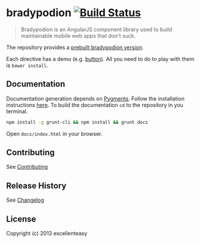 # bradypodion [![Build Status](https://magnum.travis-ci.com/excellenteasy/bradypodion.png?token=eXbhDbHCycbq8ZfsMAgq&branch=master)](https://magnum.travis-ci.com/excellenteasy/bradypodion)

> Bradypodion is an AngularJS component library used to build maintainable mobile web apps that don't suck.

The repository provides a [prebuilt bradypodion version](dist).

Each directive has a demo (e.g. [button](modules/directives/button/demo/index.html)). All you need to do to play with them is `bower install`.

## Documentation
Documentation generation depends on [Pygments](http://pygments.org/). Follow the installation instructions [here](http://pygments.org/docs/installation/).
To build the documentation `cd` to the repository in you terminal.
```bash
npm install -g grunt-cli && npm install && grunt docs
```
Open `docs/index.html` in your browser.

## Contributing
See [Contributing](CONTRIBUTING.md)

## Release History
See [Changelog](CHANGELOG.md)

## License
Copyright (c) 2013 excellenteasy
